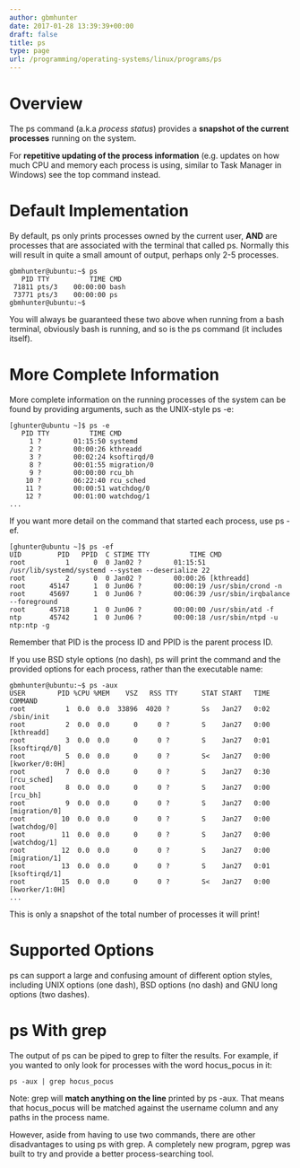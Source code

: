 ```yaml
---
author: gbmhunter
date: 2017-01-28 13:39:39+00:00
draft: false
title: ps
type: page
url: /programming/operating-systems/linux/programs/ps
---
```


# Overview




The ps command (a.k.a _process status_) provides a **snapshot of the current processes** running on the system.




For **repetitive updating of the process information** (e.g. updates on how much CPU and memory each process is using, similar to Task Manager in Windows) see the top command instead.




# Default Implementation




By default, ps only prints processes owned by the current user, **AND** are processes that are associated with the terminal that called ps. Normally this will result in quite a small amount of output, perhaps only 2-5 processes.



    
    gbmhunter@ubuntu:~$ ps
       PID TTY          TIME CMD
     71811 pts/3    00:00:00 bash
     73771 pts/3    00:00:00 ps
    gbmhunter@ubuntu:~$ 




You will always be guaranteed these two above when running from a bash terminal, obviously bash is running, and so is the ps command (it includes itself).




# More Complete Information




More complete information on the running processes of the system can be found by providing arguments, such as the UNIX-style ps -e:



    
    [ghunter@ubuntu ~]$ ps -e
       PID TTY          TIME CMD
         1 ?        01:15:50 systemd
         2 ?        00:00:26 kthreadd
         3 ?        00:02:24 ksoftirqd/0
         8 ?        00:01:55 migration/0
         9 ?        00:00:00 rcu_bh
        10 ?        06:22:40 rcu_sched
        11 ?        00:00:51 watchdog/0
        12 ?        00:01:00 watchdog/1
    ...




If you want more detail on the command that started each process, use ps -ef.



    
    [ghunter@ubuntu ~]$ ps -ef
    UID         PID   PPID  C STIME TTY          TIME CMD
    root          1      0  0 Jan02 ?        01:15:51 /usr/lib/systemd/systemd --system --deserialize 22
    root          2      0  0 Jan02 ?        00:00:26 [kthreadd]
    root      45147      1  0 Jun06 ?        00:00:19 /usr/sbin/crond -n
    root      45697      1  0 Jun06 ?        00:06:39 /usr/sbin/irqbalance --foreground
    root      45718      1  0 Jun06 ?        00:00:00 /usr/sbin/atd -f
    ntp       45742      1  0 Jun06 ?        00:00:18 /usr/sbin/ntpd -u ntp:ntp -g




Remember that PID is the process ID and PPID is the parent process ID.




If you use BSD style options (no dash), ps will print the command and the provided options for each process, rather than the executable name:



    
    gbmhunter@ubuntu:~$ ps -aux
    USER        PID %CPU %MEM    VSZ   RSS TTY      STAT START   TIME COMMAND
    root          1  0.0  0.0  33896  4020 ?        Ss   Jan27   0:02 /sbin/init
    root          2  0.0  0.0      0     0 ?        S    Jan27   0:00 [kthreadd]
    root          3  0.0  0.0      0     0 ?        S    Jan27   0:01 [ksoftirqd/0]
    root          5  0.0  0.0      0     0 ?        S<   Jan27   0:00 [kworker/0:0H]
    root          7  0.0  0.0      0     0 ?        S    Jan27   0:30 [rcu_sched]
    root          8  0.0  0.0      0     0 ?        S    Jan27   0:00 [rcu_bh]
    root          9  0.0  0.0      0     0 ?        S    Jan27   0:00 [migration/0]
    root         10  0.0  0.0      0     0 ?        S    Jan27   0:00 [watchdog/0]
    root         11  0.0  0.0      0     0 ?        S    Jan27   0:00 [watchdog/1]
    root         12  0.0  0.0      0     0 ?        S    Jan27   0:00 [migration/1]
    root         13  0.0  0.0      0     0 ?        S    Jan27   0:01 [ksoftirqd/1]
    root         15  0.0  0.0      0     0 ?        S<   Jan27   0:00 [kworker/1:0H]
    ...




This is only a snapshot of the total number of processes it will print!




# Supported Options




ps can support a large and confusing amount of different option styles, including UNIX options (one dash), BSD options (no dash) and GNU long options (two dashes).




# ps With grep




The output of ps can be piped to grep to filter the results. For example, if you wanted to only look for processes with the word hocus_pocus in it:



    
    ps -aux | grep hocus_pocus




Note: grep will **match anything on the line** printed by ps -aux. That means that hocus_pocus will be matched against the username column and any paths in the process name.




However, aside from having to use two commands, there are other disadvantages to using ps with grep. A completely new program, pgrep was built to try and provide a better process-searching tool.
